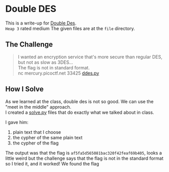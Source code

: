 # Double DES #
This is a write-up for [Double Des](https://play.picoctf.org/practice/challange/140).  
`Heap 3` rated medium
The given files are at the `file` directory.  

## The Challenge ##
> I wanted an encryption service that's more secure than regular DES, but not as slow as 3DES...  
> The flag is not in standard format.  
> nc mercury.picoctf.net 33425
> [ddes.py](./files/ddes.py)

## How I Solve ## 
As we learned at the class, double des is not so good. We can use the "meet in the middle" approach.  
I created a [solve.py](./files/solve.py) files that do exactly what we talked about in class.  

I gave him:  
1. plain text that I choose
2. the cypher of the same plain text
3. the cypher of the flag

The output was that the flag is `af5fa5d565081bac320f42feaf69b405`, looks a little weird but the challenge says that the flag is not in the standard format so I tried it, and it worked! We found the flag

